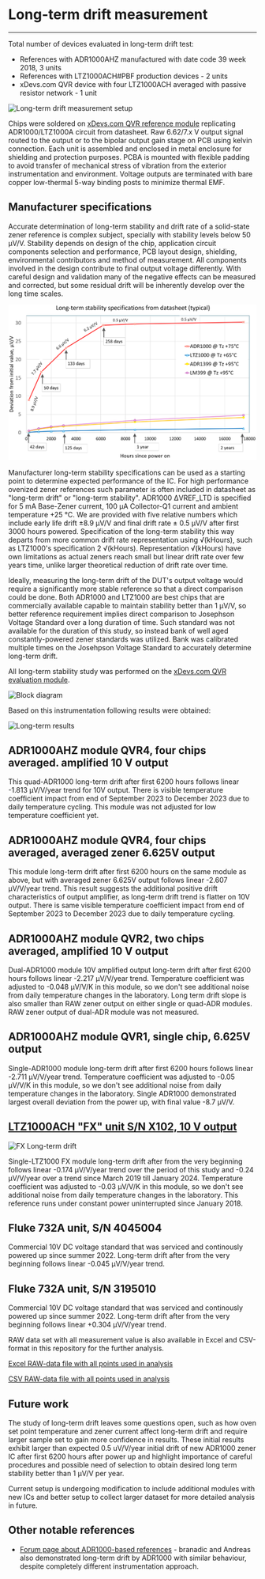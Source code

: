 # Long-term drift measurement
---

Total number of devices evaluated in long-term drift test:

* References with ADR1000AHZ manufactured with date code 39 week 2018, 3 units
* References with LTZ1000ACH#PBF production devices - 2 units
* xDevs.com QVR device with four LTZ1000ACH averaged with passive resistor network - 1 unit

![Long-term drift measurement setup](https://xdevs.com/doc/xDevs.com/QVRA/ltd_setup_chart_bk.png)

Chips were soldered on [xDevs.com QVR reference module](https://xdevs.com/article/qvref) replicating ADR1000/LTZ1000A circuit from datasheet. Raw 6.62/7.x V output signal routed to the output or to the bipolar output gain stage on PCB using kelvin connection. Each unit is assembled and enclosed in metal enclosure for shielding and protection purposes. PCBA is mounted with flexible padding to avoid transfer of mechanical stress of vibration from the exterior instrumentation and environment. Voltage outputs are terminated with bare copper low-thermal 5-way binding posts to minimize thermal EMF.

## Manufacturer specifications

Accurate determination of long-term stability and drift rate of a solid-state zener reference is complex subject, specially with stability levels below 50 &micro;V/V. Stability depends on design of the chip, application circuit components selection and performance, PCB layout design, shielding, environmental contributors and method of measurement. All components involved in the design contribute to final output voltage differently. With careful design and validation many of the negative effects can be measured and corrected, but some residual drift will be inherently develop over the long time scales. 

![Long-term drift spec](https://github.com/tin-/adr1000/blob/main/img/ltd_spec.png?raw=true)

Manufacturer long-term stability specifications can be used as a starting point to determine expected performance of the IC. For high performance ovenized zener references such parameter is often included in datasheet as "long-term drift" or "long-term stability". ADR1000 &Delta;VREF_LTD is specified for 5 mA Base-Zener current, 100 &micro;A Collector-Q1 current and ambient temperature +25 &deg;C. We are provided with five relative numbers which include early life drift &plusmn;8.9 &micro;V/V and final drift rate &plusmn; 0.5 &micro;V/V after first 3000 hours powered. Specification of the long-term stability this way departs from more common drift rate representation using &Sqrt;(kHours), such as LTZ1000's specification 2 &Sqrt;(kHours). Representation &Sqrt;(kHours) have own limitations as actual zeners reach small but linear drift rate over few years time, unlike larger theoretical reduction of drift rate over time.

Ideally, measuring the long-term drift of the DUT's output voltage would require a significantly more stable reference so that a direct comparison could be done. Both ADR1000 and LTZ1000 are best chips that are commercially available capable to maintain stability better than 1 &micro;V/V, so better reference requirement implies direct comparison to Josephson Voltage Standard over a long duration of time. Such standard was not available for the duration of this study, so instead bank of well aged constantly-powered zener standards was utilized. Bank was calibrated multiple times on the Josehpson Voltage Standard to accurately determine long-term drift.

All long-term stability study was performed on the [xDevs.com QVR evaluation module](https://xdevs.com/article/qvref).

![Block diagram](https://xdevs.com/doc/xDevs.com/QVR/block_blk.png)

Based on this instrumentation following results were obtained:

![Long-term results](https://xdevs.com/doc/xDevs.com/QVRA/ltd_chart_10khrs_blk.png)

## ADR1000AHZ module QVR4, four chips averaged. amplified 10 V output

This quad-ADR1000 long-term drift after first 6200 hours follows linear -1.813 &micro;V/V/year trend for 10V output. There is visible temperature coefficient impact from end of September 2023 to December 2023 due to daily temperature cycling. This module was not adjusted for low temperature coefficient yet.

## ADR1000AHZ module QVR4, four chips averaged, averaged zener 6.625V output

This module long-term drift after first 6200 hours on the same module as above, but with averaged zener 6.625V output follows linear -2.607 &micro;V/V/year trend. This result suggests the additional positive drift characteristics of output amplifier, as long-term drift trend is flatter on 10V output. There is same visible temperature coefficient impact from end of September 2023 to December 2023 due to daily temperature cycling. 

## ADR1000AHZ module QVR2, two chips averaged, amplified 10 V output

Dual-ADR1000 module 10V amplified output long-term drift after first 6200 hours follows linear -2.217 &micro;V/V/year trend. Temperature coefficient was adjusted to -0.048 &micro;V/V/K in this module, so we don't see additional noise from daily temperature changes in the laboratory. Long term drift slope is also smaller than RAW zener output on either single or quad-ADR modules. RAW zener output of dual-ADR module was not measured.

## ADR1000AHZ module QVR1, single chip, 6.625V output

Single-ADR1000 module long-term drift after first 6200 hours follows linear -2.711 &micro;V/V/year trend. Temperature coefficient was adjusted to -0.05 &micro;V/V/K in this module, so we don't see additional noise from daily temperature changes in the laboratory. Single ADR1000 demonstrated largest overall deviation from the power up, with final value -8.7 &micro;V/V.

## [LTZ1000ACH "FX" unit S/N X102, 10 V output](https://xdevs.com/article/792x/)

![FX Long-term drift](https://xdevs.com/doc/xDevs.com/FX/792x/xbank_nov_792x_2023.png)

Single-LTZ1000 FX module long-term drift after from the very beginning follows linear -0.174 &micro;V/V/year trend over the period of this study and -0.24 &micro;V/V/year over a trend since March 2019 till January 2024. Temperature coefficient was adjusted to -0.03 &micro;V/V/K in this module, so we don't see additional noise from daily temperature changes in the laboratory. This reference runs under constant power uninterrupted since January 2018. 

## Fluke 732A unit, S/N 4045004

Commercial 10V DC voltage standard that was serviced and continously powered up since summer 2022. Long-term drift after from the very beginning follows linear -0.045 &micro;V/V/year trend. 

## Fluke 732A unit, S/N 3195010

Commercial 10V DC voltage standard that was serviced and continously powered up since summer 2022. Long-term drift after from the very beginning follows linear +0.304 &micro;V/V/year trend. 

RAW data set with all measurement value is also available in Excel and CSV-format in this repository for the further analysis. 

[Excel RAW-data file with all points used in analysis](https://xdevs.com/doc/xDevs.com/QVRA/ltd_data_cml.xlsx)

[CSV RAW-data file with all points used in analysis](https://xdevs.com/doc/xDevs.com/QVRA/ltd_data_samples.csv)

## Future work

The study of long-term drift leaves some questions open, such as how oven set point temperature and zener current affect long-term drift and require larger sample set to gain more confidence in results. These initial results exhibit larger than expected 0.5 uV/V/year initial drift of new ADR1000 zener IC after first 6200 hours after power up and highlight importance of careful procedures and possible need of selection to obtain desired long term stability better than 1 &micro;V/V per year. 

Current setup is undergoing modification to include additional modules with new ICs and better setup to collect larger dataset for more detailed analysis in future.

## Other notable references

* [Forum page about ADR1000-based references](https://www.eevblog.com/forum/metrology/lowest-drift-lowest-noise-voltage-reference/) - branadic and Andreas also demonstrated long-term drift by ADR1000 with similar behaviour, despite completely different instrumentation approach.
